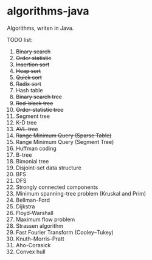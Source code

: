 algorithms-java
===============

Algorithms, writen in Java.

TODO list:

1. ~~Binary search~~
2. ~~Order statistic~~
3. ~~Insertion sort~~
4. ~~Heap sort~~
5. ~~Quick sort~~
6. ~~Radix sort~~
7. Hash table
8. ~~Binary search tree~~
9. ~~Red-black tree~~
10. ~~Order-statistic tree~~
11. Segment tree
12. K-D tree
13. ~~AVL-tree~~
14. ~~Range Minimum Query (Sparse Table)~~
15. Range Minimum Query (Segment Tree)
16. Huffman coding
17. B-tree
18. Bimonial tree
19. Disjoint-set data structure
20. BFS
21. DFS
22. Strongly connected components
23. Minimum spanning-tree problem (Kruskal and Prim)
24. Bellman-Ford
25. Dijkstra
26. Floyd-Warshall
27. Maximum flow problem
28. Strassen algorithm
29. Fast Fourier Transform (Cooley–Tukey)
30. Knuth–Morris–Pratt
31. Aho-Corasick
32. Convex hull
